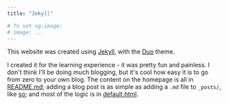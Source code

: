 ```yaml
---
title: "Jekyll"

# To set og:image:
# image: ...
---
```


This website was created using [Jekyll](https://jekyllrb.com), with the [Duo](https://github.com/chibicode/duo) theme.

I created it for the learning experience - it was pretty fun and painless. I don't think I'll be doing much blogging, but it's cool how easy it is to go from zero to your own blog. The content on the homepage is all in [README.md](https://github.com/ahmed1293/ahmed1293.github.io/blob/master/README.md); adding a blog post is as simple as adding a `.md` file to
`_posts/`, like [so](https://github.com/ahmed1293/ahmed1293.github.io/tree/master/_posts); and most of the logic is in [default.html](https://github.com/ahmed1293/ahmed1293.github.io/blob/master/_layouts/default.html).
